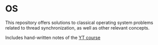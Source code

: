 # OS

This repository offers solutions to classical operating system problems related to thread synchronization, as well as other relevant concepts.

Includes hand-written notes of the [YT course](https://youtube.com/playlist?list=PLDzeHZWIZsTr3nwuTegHLa2qlI81QweYG)
